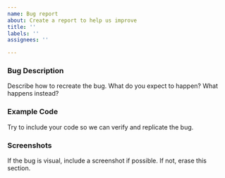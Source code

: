 ```yaml
---
name: Bug report
about: Create a report to help us improve
title: ''
labels: ''
assignees: ''

---
```


### Bug Description

Describe how to recreate the bug.
What do you expect to happen?
What happens instead?

### Example Code

Try to include your code so we can verify and replicate the bug.

### Screenshots

If the bug is visual, include a screenshot if possible.
If not, erase this section.
